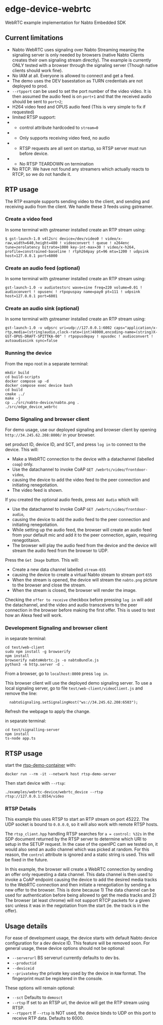 # edge-device-webrtc
WebRTC example implementation for Nabto Embedded SDK

## Current limitations

 * Nabto WebRTC uses signaling over Nabto Streaming meaning the signaling server is only needed by browsers (native Nabto Clients creates their own signaling stream directly). The example is currently ONLY tested with a browser through the signaling server (Though native clients should work fine).
 * No IAM at all. Everyone is allowed to connect and get a feed.
 * The demo uses the DEV basestation as TURN credentials are not deployed to prod.
 * `--rtpport` can be used to set the port number of the video video. It is then assumed the audio feed is on `port+1` and that the received audio should be sent to `port+2`;
 * H264 video feed and OPUS audio feed (This is very simple to fix if requested)
 * limited RTSP support:
 * - control attribute hardcoded to `stream=0`
 * - Only supports receiving video feed, no audio
 * - RTSP requests are all sent on startup, so RTSP server must run before device.
 * - No RTSP TEARDOWN on termination
 * No RTCP. We have not found any streamers which actually reacts to RTCP, so we do not handle it.


## RTP usage

The RTP example supports sending video to the client, and sending and receiving audio from the client. We handle these 3 feeds using gstreamer.

### Create a video feed
In some terminal with gstreamer installed create an RTP stream using:
```
$ gst-launch-1.0 v4l2src device=/dev/video0 ! video/x-raw,width=640,height=480 ! videoconvert ! queue ! x264enc tune=zerolatency bitrate=1000 key-int-max=30 ! video/x-h264, profile=constrained-baseline ! rtph264pay pt=96 mtu=1200 ! udpsink host=127.0.0.1 port=6000
```

### Create an audio feed (optional)
In some terminal with gstreamer installed create an RTP stream using:
```
gst-launch-1.0 -v audiotestsrc wave=sine freq=220 volume=0.01 ! audioconvert ! opusenc ! rtpopuspay name=pay0 pt=111 ! udpsink host=127.0.0.1 port=6001
```

### Create an audio sink (optional)
In some terminal with gstreamer installed create an RTP stream using:
```
gst-launch-1.0 -v udpsrc uri=udp://127.0.0.1:6002 caps="application/x-rtp,media=(string)audio,clock-rate=(int)48000,encoding-name=(string)X-GST-OPUS-DRAFT-SPITTKA-00" ! rtpopusdepay ! opusdec ! audioconvert ! autoaudiosink sync=false
```

### Running the device
From the repo root in a separate terminal:

```
mkdir build
cd build-scripts
docker compose up -d
docker compose exec device bash
cd build
cmake ../
make -j
cp ../src/nabto-device/nabto.png .
./src/edge_device_webrtc
```

### Demo Signaling and browser client
For demo usage, use our deployed signaling and browser client by opening `http://34.245.62.208:8000/` in your browser.

set product ID, device ID, and SCT, and press `log in` to connect to the device. This will:

 * Make a WebRTC connection to the device with a datachannel (labelled `coap`) only.
 * Use the datachannel to invoke CoAP `GET /webrtc/video/frontdoor-video`,
 * causing the device to add the video feed to the peer connection and initiating renegotiation.
 * The video feed is shown.

If you created the optional audio feeds, press `Add Audio` which will:
 * Use the datachannel to invoke CoAP `GET /webrtc/video/frontdoor-audio`,
 * causing the device to add the audio feed to the peer connection and initiating renegotiation.
 * While setting up the audio feed, the browser will create an audio feed from your default mic and add it to the peer connection, again, requiring renegotitaion.
 * The browser will play the audio feed from the device and the device will stream the audio feed from the browser to UDP.

Press the `Get Image` button. This will:
 * Create a new data channel labelled `stream-655`
 * causing the device to create a virtual Nabto stream to stream port `655`
 * When the stream is opened, the device will stream the `nabto.png` picture to the browser and close the stream.
 * When the stream is closed, the browser will render the image.

 Checking the `offer to receive` checkbox before pressing `log in` will add the datachannel, and the video and audio transceivers to the peer connection in the browser before making the first offer. This is used to test how an Alexa feed will work.


### Development Signaling and browser client
in separate terminal:
```
cd test/web-client
sudo npm install -g browserify
npm install
browserify nabtoWebrtc.js -o nabtoBundle.js
python3 -m http.server -d .
```

From a browser, go to `localhost:8000` press `log in`.

This browser client will use the deployed demo signaling server. To use a local signaling server, go to file `test/web-client/videoClient.js` and remove the line:
```
  nabtoSignaling.setSignalingHost("ws://34.245.62.208:6503");
```

Refresh the webpage to apply the change.

in separate terminal:
```
cd test/signalling-server
npm install
ts-node app.ts
```

## RTSP usage

start the [rtsp-demo-container](https://github.com/nabto/rtsp-demo-container) with:

```
docker run --rm -it --network host rtsp-demo-server
```

Then start device with `--rtsp`:

```
./examples/webrtc-device/webrtc_device --rtsp rtsp://127.0.0.1:8554/video
```

### RTSP Details

This example this uses RTSP to start an RTP stream on port 45222. The UDP socket is bound to `0.0.0.0`, so it will also work with remote RTSP hosts.

The `rtsp_client.hpp` handling RTSP searches for `a = control: %32s` in the SDP document returned by the RTSP server to determine which URI to setup in the SETUP request. In the case of the openIPC cam we tested on, it would also send an audio channel which was picked at random. For this reason, the `control` attribute is ignored and a static string is used. This will be fixed in the future.

In this example, the browser will create a WebRTC connection by sending an offer only requesting a data channel. This data channel is then used to invoke a CoAP endpoint causing the device to add the desired media tracks to the WebRTC connection and then initiate a renegotiation by sending a new offer to the browser. This is done because 1) The data channel can be used for authentication before being allowed to get the media tracks and 2) The browser (at least chrome) will not support RTCP packets for a given ssrc unless it was in the negotiation from the start (ie. the track is in the offer).

## Usage details

For ease of development usage, the device starts with default Nabto device configuration for a dev device ID. This feature will be removed soon. For general usage, these device options should not be optional:

- `--serverurl` BS serverurl currently defaults to dev bs.
- `--productid`
- `--deviceid`
- `--privatekey` the private key used by the device in `RAW` format. The fingerprint must be registered in the console.

These options will remain optional:
- `--sct` Defaults to `demosct`
- `--rtsp` If set to an RTSP url, the device will get the RTP stream using RTSP.
- `--rtpport` If `--rtsp` is NOT used, the device binds to UDP on this port to receive RTP data. Defaults to 6000.

